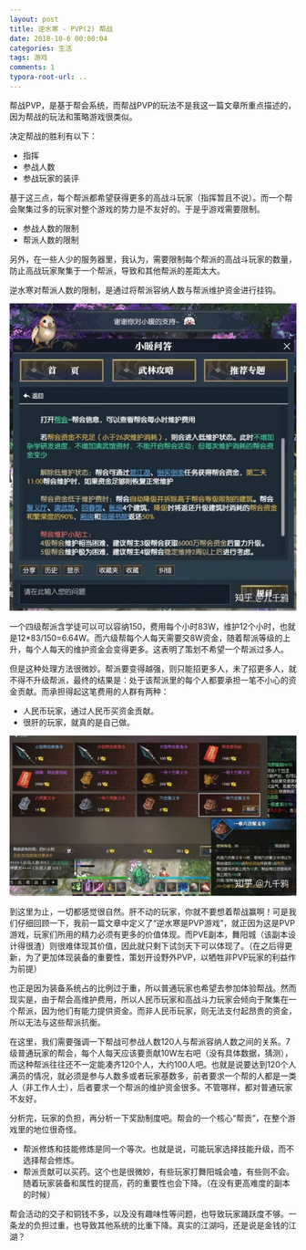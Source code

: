 ```yaml
---
layout: post
title: 逆水寒 - PVP(2) 帮战
date: 2018-10-6 00:00:04
categories: 生活
tags: 游戏
comments: 1
typora-root-url: ..
---
```




帮战PVP，是基于帮会系统，而帮战PVP的玩法不是我这一篇文章所重点描述的，因为帮战的玩法和策略游戏很类似。

决定帮战的胜利有以下：

- 指挥
- 参战人数
- 参战玩家的装评

基于这三点，每个帮派都希望获得更多的高战斗玩家（指挥暂且不说）。而一个帮会聚集过多的玩家对整个游戏的势力是不友好的。于是乎游戏需要限制。

- 参战人数的限制
- 帮派人数的限制

另外，在一些人少的服务器里，我认为，需要限制每个帮派的高战斗玩家的数量，防止高战玩家聚集于一个帮派，导致和其他帮派的差距太大。

逆水寒对帮派人数的限制，是通过将帮派容纳人数与帮派维护资金进行挂钩。

![img](/assets/blog_res/v2-b623a5e7a04e0952307ff19697d701f8_hd.jpg)

一个四级帮派含学徒可以可以容纳150，费用每个小时83W，维护12个小时，也就是12*83/150=6.64W。而六级帮每个人每天需要交8W资金，随着帮派等级的上升，每个人每天的维护资金会变得更多。这表明了策划不希望一个帮派过多人。



但是这种处理方法很微妙。帮派要变得越强，则只能招更多人，未了招更多人，就不得不升级帮派，最终的结果是：处于该帮派里的每个人都要承担一笔不小心的资金贡献。而承担得起这笔费用的人群有两种：

- 人民币玩家，通过人民币买资金贡献。
- 很肝的玩家，就真的是自己做。

![img](/assets/blog_res/v2-440e31584cfdfb325a01621850ad333a_hd.jpg)



到这里为止，一切都感觉很自然。肝不动的玩家，你就不要想着帮战赢啊！可是我们仔细回顾一下，我前一篇文章中定义了“逆水寒是PVP游戏”，就正因为这是PVP游戏，玩家们所用的精力必须有更多的价值体现。而PVE副本，舞阳城（该副本设计得很渣）则很难体现其价值，因此就只剩下试剑天下可以体现了。（在之后得更新，为了更加体现装备的重要性，策划开设野外PVP，以牺牲非PVP玩家的利益作为前提）

也正是因为装备系统占的比例过于重，所以普通玩家也希望去参加体验帮战。然而现实是，由于帮会高维护费用，所以人民币玩家和高战斗力玩家会倾向于聚集在一个帮派，因为他们有能力提供资金。而非人民币玩家，则无法支付起昂贵的资金，所以无法与这些帮派抗衡。

在这里，我们需要强调一下帮战可参战人数120人与帮派容纳人数之间的关系。7级普通玩家的帮会，每个人每天应该要贡献10W左右吧（没有具体数据，猜测），而这种帮派往往还不一定能凑齐120个人，大约100人吧。也就是说要达到120个人满员的情况，就必须是参与人数多或者玩家基数多，前者要求一个帮的人都是一类人（非工作人士），后者要求一个帮派的维护资金很多。不管哪样，都对普通玩家不友好。



分析完，玩家的负担，再分析一下奖励制度吧。帮会的一个核心“帮贡”，在整个游戏里的地位很奇怪。

- 帮派修炼和技能修炼是同一个等次。也就是说，可能玩家选择技能升级，而不选择帮会修炼。
- 帮派贡献可以买药。这个也是很微妙，有些玩家打舞阳城会嗑，有些则不会。随着玩家装备和属性的提高，药的重要性也会下降。（在没有更高难度的副本的时候）

帮会活动的交子和铜钱不多，以及没有趣味性等问题，也导致玩家踊跃度不够。一条龙的负担过重，也导致其他系统的比重下降。真实的江湖吗，还是说是金钱的江湖？